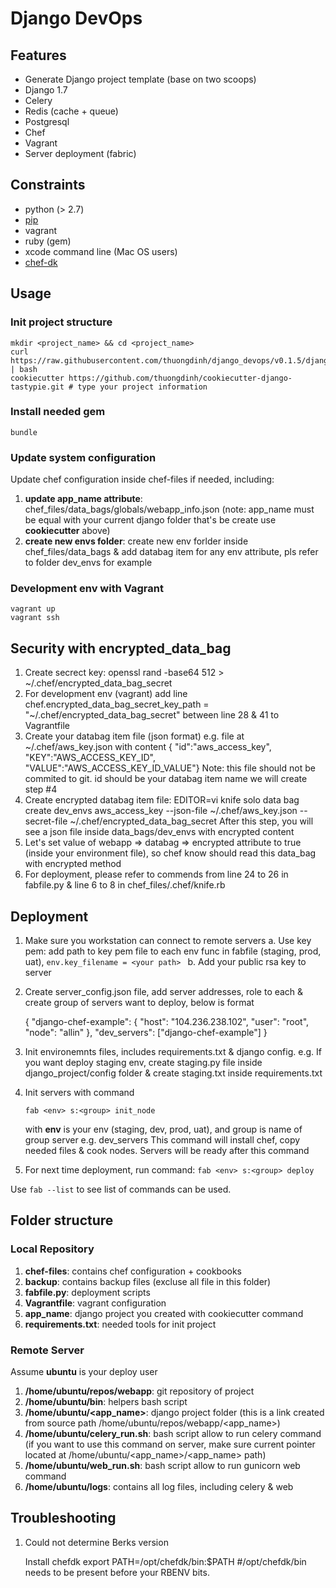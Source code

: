 # Django DevOps

## Features
 - Generate Django project template (base on two scoops)
 - Django 1.7
 - Celery
 - Redis (cache + queue)
 - Postgresql
 - Chef
 - Vagrant
 - Server deployment (fabric)


## Constraints
 - python (> 2.7)
 - [pip](https://pip.pypa.io/en/latest/installing.html)
 - vagrant
 - ruby (gem)
 - xcode command line (Mac OS users)
 - [chef-dk](https://downloads.chef.io/chef-dk/)


## Usage

### Init project structure

	mkdir <project_name> && cd <project_name>
    curl https://raw.githubusercontent.com/thuongdinh/django_devops/v0.1.5/django_devops.sh | bash
    cookiecutter https://github.com/thuongdinh/cookiecutter-django-tastypie.git # type your project information

### Install needed gem

	bundle

### Update system configuration

Update chef configuration inside chef-files if needed, including:
	
1. **update app_name attribute**: chef_files/data_bags/globals/webapp_info.json (note: app_name must be equal with your current django folder that's be create use **cookiecutter** above)
2. **create new envs folder**: create new env forlder inside chef_files/data_bags & add databag item for any env attribute, pls refer to folder dev_envs for example


### Development env with Vagrant

	vagrant up
	vagrant ssh

## Security with encrypted_data_bag

1. Create secrect key: openssl rand -base64 512 > ~/.chef/encrypted_data_bag_secret
2. For development env (vagrant) add line chef.encrypted_data_bag_secret_key_path = "~/.chef/encrypted_data_bag_secret" between line 28 & 41 to Vagrantfile
3. Create your databag item file (json format) e.g. file at ~/.chef/aws_key.json with content
	{ "id":"aws_access_key", "KEY":"AWS_ACCESS_KEY_ID", "VALUE":"AWS_ACCESS_KEY_ID_VALUE"}
	Note: this file should not be commited to git. id should be your databag item name we will create step #4
4. Create encrypted databag item file: EDITOR=vi knife solo data bag create dev_envs aws_access_key --json-file ~/.chef/aws_key.json --secret-file ~/.chef/encrypted_data_bag_secret
	After this step, you will see a json file inside data_bags/dev_envs with encrypted content
5. Let's set value of webapp => databag => encrypted attribute to true (inside your environment file), so chef know should read this data_bag with encrypted method
6. For deployment, please refer to commends from line 24 to 26 in fabfile.py & line 6 to 8 in chef_files/.chef/knife.rb

## Deployment

1. Make sure you workstation can connect to remote servers
	a. Use key pem: add path to key pem file to each env func in fabfile (staging, prod, uat), ```env.key_filename = <your path> ```
	b. Add your public rsa key to server 
2. Create server_config.json file, add server addresses, role to each & create group of servers want to deploy, below is format

	{
		"django-chef-example": {
	      	"host": "104.236.238.102",
	      	"user": "root",
	      	"node": "allin"
	  	},
	  	"dev_servers": ["django-chef-example"]
	}
3. Init environemnts files, includes requirements.txt & django config.
	e.g. If you want deploy staging env, create staging.py file inside django_project/config folder & create staging.txt inside requirements.txt
3. Init servers with command

	```
	fab <env> s:<group> init_node
	```

	with **env** is your env (staging, dev, prod, uat), and group is name of group server e.g. dev_servers
	This command will install chef, copy needed files & cook nodes. Servers will be ready after this command

4. For next time deployment, run command: ```fab <env> s:<group> deploy```

Use ```fab --list``` to see list of commands can be used.


## Folder structure

### Local Repository

1. **chef-files**: contains chef configuration + cookbooks
2. **backup**: contains backup files (excluse all file in this folder)
3. **fabfile.py**: deployment scripts
4. **Vagrantfile**: vagrant configuration
5. **app_name**: django project you created with cookiecutter command
6. **requirements.txt**: needed tools for init project 

### Remote Server

Assume **ubuntu** is your deploy user

1. **/home/ubuntu/repos/webapp**: git repository of project
2. **/home/ubuntu/bin**: helpers bash script
3. **/home/ubuntu/<app_name>**: django project folder (this is a link created from source path /home/ubuntu/repos/webapp/<app_name>)
4. **/home/ubuntu/celery_run.sh**: bash script allow to run celery command (if you want to use this command on server, make sure current pointer located at /home/ubuntu/<app_name>/<app_name> path)
5. **/home/ubuntu/web_run.sh**: bash script allow to run gunicorn web command
6. **/home/ubuntu/logs**: contains all log files, including celery & web


## Troubleshooting

1. Could not determine Berks version

	Install chefdk
	export PATH=/opt/chefdk/bin:$PATH #/opt/chefdk/bin needs to be present before your RBENV bits.		
